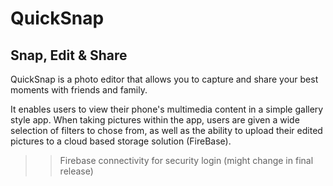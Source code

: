 # QuickSnap
Snap, Edit & Share
---

QuickSnap is a photo editor that allows you to capture and share your best moments with friends and family.

It enables users to view their phone's multimedia content in a simple gallery style app.
When taking pictures within the app, users are given a wide selection of filters to chose from, as well as the ability to upload their edited pictures to a cloud based storage solution (FireBase).
>>Firebase connectivity for security login (might change in final release)
